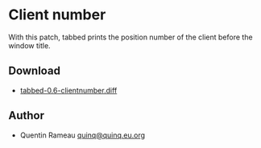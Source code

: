 Client number
========
With this patch, tabbed prints the position number of the client before the
window title.

Download
--------
* [tabbed-0.6-clientnumber.diff](tabbed-0.6-clientnumber.diff)

Author
------
* Quentin Rameau <quinq@quinq.eu.org>
